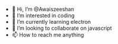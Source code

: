 - 👋 Hi, I’m @Awaiszeeshan
- 👀 I’m interested in coding
- 🌱 I’m currently learning electron
- 💞️ I’m looking to collaborate on javascript
- 📫 How to reach me anything

<!---
Awaiszeeshan/Awaiszeeshan is a ✨ special ✨ repository because its `README.md` (this file) appears on your GitHub profile.
You can click the Preview link to take a look at your changes.
--->

